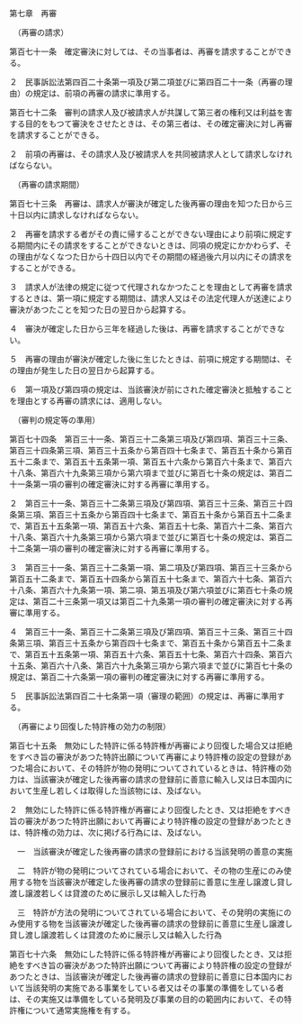第七章　再審

　（再審の請求）

第百七十一条　確定審決に対しては、その当事者は、再審を請求することができる。

２　民事訴訟法第四百二十条第一項及び第二項並びに第四百二十一条（再審の理由）の規定は、前項の再審の請求に準用する。

第百七十二条　審判の請求人及び被請求人が共謀して第三者の権利又は利益を害する目的をもつて審決をさせたときは、その第三者は、その確定審決に対し再審を請求することができる。

２　前項の再審は、その請求人及び被請求人を共同被請求人として請求しなければならない。

　（再審の請求期間）

第百七十三条　再審は、請求人が審決が確定した後再審の理由を知つた日から三十日以内に請求しなければならない。

２　再審を請求する者がその責に帰することができない理由により前項に規定する期間内にその請求をすることができないときは、同項の規定にかかわらず、その理由がなくなつた日から十四日以内でその期間の経過後六月以内にその請求をすることができる。

３　請求人が法律の規定に従つて代理されなかつたことを理由として再審を請求するときは、第一項に規定する期間は、請求人又はその法定代理人が送達により審決があつたことを知つた日の翌日から起算する。

４　審決が確定した日から三年を経過した後は、再審を請求することができない。

５　再審の理由が審決が確定した後に生じたときは、前項に規定する期間は、その理由が発生した日の翌日から起算する。

６　第一項及び第四項の規定は、当該審決が前にされた確定審決と抵触することを理由とする再審の請求には、適用しない。

　（審判の規定等の準用）

第百七十四条　第百三十一条、第百三十二条第三項及び第四項、第百三十三条、第百三十四条第三項、第百三十五条から第百四十七条まで、第百五十条から第百五十二条まで、第百五十五条第一項、第百五十六条から第百六十条まで、第百六十八条、第百六十九条第三項から第六項まで並びに第百七十条の規定は、第百二十一条第一項の審判の確定審決に対する再審に準用する。

２　第百三十一条、第百三十二条第三項及び第四項、第百三十三条、第百三十四条第三項、第百三十五条から第百四十七条まで、第百五十条から第百五十二条まで、第百五十五条第一項、第百五十六条、第百五十七条、第百六十二条、第百六十八条、第百六十九条第三項から第六項まで並びに第百七十条の規定は、第百二十二条第一項の審判の確定審決に対する再審に準用する。

３　第百三十一条、第百三十二条第一項、第二項及び第四項、第百三十三条から第百五十二条まで、第百五十四条から第百五十七条まで、第百六十七条、第百六十八条、第百六十九条第一項、第二項、第五項及び第六項並びに第百七十条の規定は、第百二十三条第一項又は第百二十九条第一項の審判の確定審決に対する再審に準用する。

４　第百三十一条、第百三十二条第三項及び第四項、第百三十三条、第百三十四条第三項、第百三十五条から第百四十七条まで、第百五十条から第百五十二条まで、第百五十五条第一項、第百五十六条、第百五十七条、第百六十四条、第百六十五条、第百六十八条、第百六十九条第三項から第六項まで並びに第百七十条の規定は、第百二十六条第一項の審判の確定審決に対する再審に準用する。

５　民事訴訟法第四百二十七条第一項（審理の範囲）の規定は、再審に準用する。

　（再審により回復した特許権の効力の制限）

第百七十五条　無効にした特許に係る特許権が再審により回復した場合又は拒絶をすべき旨の審決があつた特許出願について再審により特許権の設定の登録があつた場合において、その特許が物の発明についてされているときは、特許権の効力は、当該審決が確定した後再審の請求の登録前に善意に輸入し又は日本国内において生産し若しくは取得した当該物には、及ばない。

２　無効にした特許に係る特許権が再審により回復したとき、又は拒絶をすべき旨の審決があつた特許出願において再審により特許権の設定の登録があつたときは、特許権の効力は、次に掲げる行為には、及ばない。

　一　当該審決が確定した後再審の請求の登録前における当該発明の善意の実施

　二　特許が物の発明についてされている場合において、その物の生産にのみ使用する物を当該審決が確定した後再審の請求の登録前に善意に生産し譲渡し貸し渡し譲渡若しくは貸渡のために展示し又は輸入した行為

　三　特許が方法の発明についてされている場合において、その発明の実施にのみ使用する物を当該審決が確定した後再審の請求の登録前に善意に生産し譲渡し貸し渡し譲渡若しくは貸渡のために展示し又は輸入した行為

第百七十六条　無効にした特許に係る特許権が再審により回復したとき、又は拒絶をすべき旨の審決があつた特許出願について再審により特許権の設定の登録があつたときは、当該審決が確定した後再審の請求の登録前に善意に日本国内において当該発明の実施である事業をしている者又はその事業の準備をしている者は、その実施又は準備をしている発明及び事業の目的の範囲内において、その特許権について通常実施権を有する。